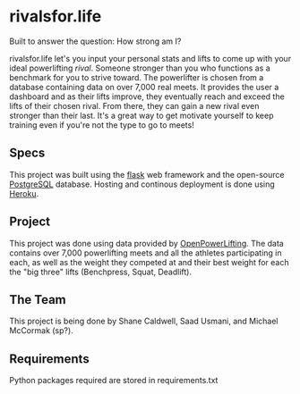 # rivalsfor.life 

Built to answer the question: How strong am I?

rivalsfor.life let's you input your personal stats and lifts to come up with your ideal powerlifting *rival*. Someone stronger than you who functions as a benchmark for you to strive toward. The powerlifter is chosen from a database containing data on over 7,000 real meets. It provides the user a dashboard and as their lifts improve, they eventually reach and exceed the lifts of their chosen rival. From there, they can gain a new rival even stronger than their last. It's a great way to get motivate yourself to keep training even if you're not the type to go to meets!

## Specs

This project was built using the [flask][flaskurl] web framework and the open-source [PostgreSQL][postgresqlurl] database. Hosting and continous deployment is done using [Heroku][herokuurl].

[flaskurl]: http://flask.pocoo.org/ 
[postgresqlurl]: https://www.postgresql.org/
[herokuurl]: https://www.postgresql.org/
## Project
This project was done using data provided by [OpenPowerLifting][openpowerliftingurl]. The data contains over 7,000 powerlifting meets and all the athletes participating in each, as well as the weight they competed at and their best weight for each the "big three" lifts (Benchpress, Squat, Deadlift). 

[openpowerliftingurl]: http://www.openpowerlifting.org/

## The Team

This project is being done by Shane Caldwell, Saad Usmani, and Michael McCormak (sp?).

## Requirements 

Python packages required are stored in requirements.txt 

 

 

 
